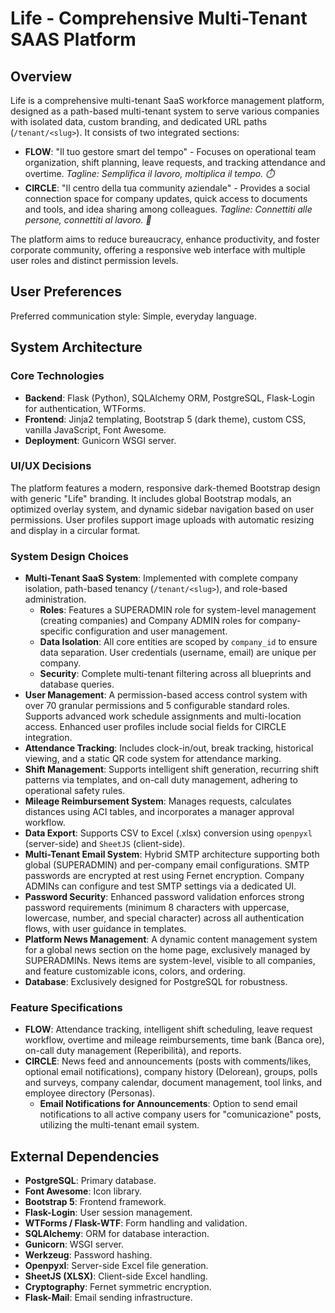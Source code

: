 # Life - Comprehensive Multi-Tenant SAAS Platform

## Overview
Life is a comprehensive multi-tenant SaaS workforce management platform, designed as a path-based multi-tenant system to serve various companies with isolated data, custom branding, and dedicated URL paths (`/tenant/<slug>`). It consists of two integrated sections:

- **FLOW**: "Il tuo gestore smart del tempo" - Focuses on operational team organization, shift planning, leave requests, and tracking attendance and overtime. *Tagline: Semplifica il lavoro, moltiplica il tempo. ⏱️*
- **CIRCLE**: "Il centro della tua community aziendale" - Provides a social connection space for company updates, quick access to documents and tools, and idea sharing among colleagues. *Tagline: Connettiti alle persone, connettiti al lavoro. 🤝*

The platform aims to reduce bureaucracy, enhance productivity, and foster corporate community, offering a responsive web interface with multiple user roles and distinct permission levels.

## User Preferences
Preferred communication style: Simple, everyday language.

## System Architecture

### Core Technologies
- **Backend**: Flask (Python), SQLAlchemy ORM, PostgreSQL, Flask-Login for authentication, WTForms.
- **Frontend**: Jinja2 templating, Bootstrap 5 (dark theme), custom CSS, vanilla JavaScript, Font Awesome.
- **Deployment**: Gunicorn WSGI server.

### UI/UX Decisions
The platform features a modern, responsive dark-themed Bootstrap design with generic "Life" branding. It includes global Bootstrap modals, an optimized overlay system, and dynamic sidebar navigation based on user permissions. User profiles support image uploads with automatic resizing and display in a circular format.

### System Design Choices
- **Multi-Tenant SaaS System**: Implemented with complete company isolation, path-based tenancy (`/tenant/<slug>`), and role-based administration.
  - **Roles**: Features a SUPERADMIN role for system-level management (creating companies) and Company ADMIN roles for company-specific configuration and user management.
  - **Data Isolation**: All core entities are scoped by `company_id` to ensure data separation. User credentials (username, email) are unique per company.
  - **Security**: Complete multi-tenant filtering across all blueprints and database queries.
- **User Management**: A permission-based access control system with over 70 granular permissions and 5 configurable standard roles. Supports advanced work schedule assignments and multi-location access. Enhanced user profiles include social fields for CIRCLE integration.
- **Attendance Tracking**: Includes clock-in/out, break tracking, historical viewing, and a static QR code system for attendance marking.
- **Shift Management**: Supports intelligent shift generation, recurring shift patterns via templates, and on-call duty management, adhering to operational safety rules.
- **Mileage Reimbursement System**: Manages requests, calculates distances using ACI tables, and incorporates a manager approval workflow.
- **Data Export**: Supports CSV to Excel (.xlsx) conversion using `openpyxl` (server-side) and `SheetJS` (client-side).
- **Multi-Tenant Email System**: Hybrid SMTP architecture supporting both global (SUPERADMIN) and per-company email configurations. SMTP passwords are encrypted at rest using Fernet encryption. Company ADMINs can configure and test SMTP settings via a dedicated UI.
- **Password Security**: Enhanced password validation enforces strong password requirements (minimum 8 characters with uppercase, lowercase, number, and special character) across all authentication flows, with user guidance in templates.
- **Platform News Management**: A dynamic content management system for a global news section on the home page, exclusively managed by SUPERADMINs. News items are system-level, visible to all companies, and feature customizable icons, colors, and ordering.
- **Database**: Exclusively designed for PostgreSQL for robustness.

### Feature Specifications
- **FLOW**: Attendance tracking, intelligent shift scheduling, leave request workflow, overtime and mileage reimbursements, time bank (Banca ore), on-call duty management (Reperibilità), and reports.
- **CIRCLE**: News feed and announcements (posts with comments/likes, optional email notifications), company history (Delorean), groups, polls and surveys, company calendar, document management, tool links, and employee directory (Personas).
  - **Email Notifications for Announcements**: Option to send email notifications to all active company users for "comunicazione" posts, utilizing the multi-tenant email system.

## External Dependencies
- **PostgreSQL**: Primary database.
- **Font Awesome**: Icon library.
- **Bootstrap 5**: Frontend framework.
- **Flask-Login**: User session management.
- **WTForms / Flask-WTF**: Form handling and validation.
- **SQLAlchemy**: ORM for database interaction.
- **Gunicorn**: WSGI server.
- **Werkzeug**: Password hashing.
- **Openpyxl**: Server-side Excel file generation.
- **SheetJS (XLSX)**: Client-side Excel handling.
- **Cryptography**: Fernet symmetric encryption.
- **Flask-Mail**: Email sending infrastructure.